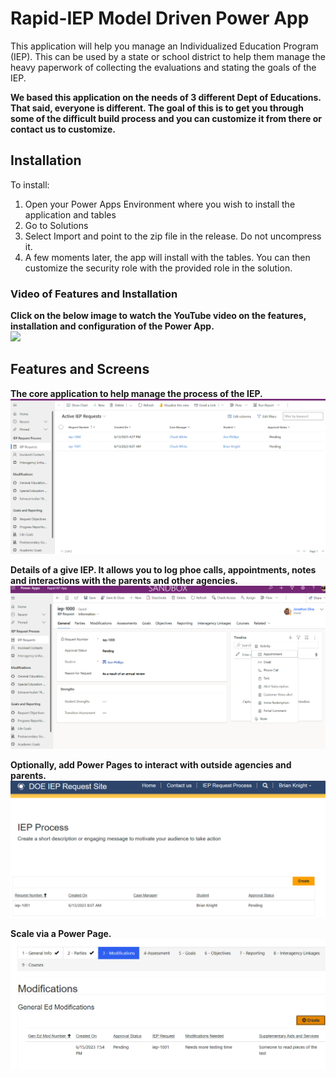 # Rapid-IEP Model Driven Power App

This application will help you manage an Individualized Education Program (IEP). This can be used by a state or school district to help them manage the heavy paperwork of collecting the evaluations and stating the goals of the IEP. 

<b>We based this application on the needs of 3 different Dept of Educations. That said, everyone is different. The goal of this is to get you through some of the difficult build process and you can customize it from there or contact us to customize. </b>

<h2>Installation</h2>
To install:

1. Open your Power Apps Environment where you wish to install the application and tables
2. Go to Solutions
3. Select Import and point to the zip file in the release. Do not uncompress it.
4. A few moments later, the app will install with the tables. You can then customize the security role with the provided role in the solution.
<h3>Video of Features and Installation</h3>
<B>Click on the below image to watch the YouTube video on the features, installation and configuration of the Power App. </B>
<BR>
<a href="https://www.youtube.com/embed/yoFZTfRMys8">
  <img src="https://img.youtube.com/vi/yoFZTfRMys8/maxresdefault.jpg">
  </a>
<h2>Features and Screens</h2>
<B>The core application to help manage the process of the IEP.</B>
<img src="https://github.com/Pragmatic-Works/Rapid-IEP/blob/main/Screenshots/mda.png"/>
<P>
<B>Details of a give IEP. It allows you to log phoe calls, appointments, notes and interactions with the parents and other agencies.</B>
<img src="https://github.com/Pragmatic-Works/Rapid-IEP/blob/main/Screenshots/mdaDetails.png"/>
<P>
<B>Optionally, add Power Pages to interact with outside agencies and parents.</B>
<img src="https://github.com/Pragmatic-Works/Rapid-IEP/blob/main/Screenshots/PowerPageList.png"/>
<P>
<B>Scale via a Power Page.</B>
<img src="https://github.com/Pragmatic-Works/Rapid-IEP/blob/main/Screenshots/PowerPage3.png"/>
<P>
  
